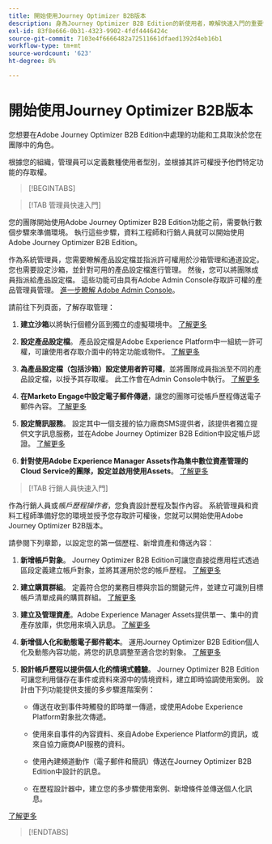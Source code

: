 ```yaml
---
title: 開始使用Journey Optimizer B2B版本
description: 身為Journey Optimizer B2B Edition的新使用者，瞭解快速入門的重要領域。
exl-id: 83f8e666-0b31-4323-9902-4fdf4446424c
source-git-commit: 7103e4f6666482a72511661dfaed1392d4eb16b1
workflow-type: tm+mt
source-wordcount: '623'
ht-degree: 8%

---
```


# 開始使用Journey Optimizer B2B版本

您想要在Adobe Journey Optimizer B2B Edition中處理的功能和工具取決於您在團隊中的角色。

根據您的組織，管理員可以定義數種使用者型別，並根據其許可權授予他們特定功能的存取權。

>[!BEGINTABS]

>[!TAB 管理員快速入門]

您的團隊開始使用Adobe Journey Optimizer B2B Edition功能之前，需要執行數個步驟來準備環境。 執行這些步驟，資料工程師和行銷人員就可以開始使用Adobe Journey Optimizer B2B Edition。

作為系統管理員，您需要瞭解產品設定檔並指派許可權用於沙箱管理和通道設定。 您也需要設定沙箱，並針對可用的產品設定檔進行管理。 然後，您可以將團隊成員指派給產品設定檔。 這些功能可由具有Adobe Admin Console存取許可權的產品管理員管理。 [進一步瞭解 Adobe Admin Console](https://helpx.adobe.com/tw/enterprise/using/admin-console.html)。

請前往下列頁面，了解存取管理：

1. **建立沙箱**&#x200B;以將執行個體分區到獨立的虛擬環境中。 [了解更多](https://experienceleague.adobe.com/en/docs/experience-platform/sandbox/home#understanding-sandboxes)

1. **設定產品設定檔**。 產品設定檔是Adobe Experience Platform中一組統一許可權，可讓使用者存取介面中的特定功能或物件。 [了解更多](../admin/user-management.md#create-the-marketo-engage-product-profile)

1. **為產品設定檔（包括沙箱）設定使用者許可權**，並將團隊成員指派至不同的產品設定檔，以授予其存取權。 此工作會在Admin Console中執行。 [了解更多](../admin/user-management.md#create-a-user-group)

1. **在Marketo Engage中設定電子郵件傳遞**，讓您的團隊可從帳戶歷程傳送電子郵件內容。 [了解更多](https://experienceleague.adobe.com/en/docs/marketo/using/getting-started/initial-setup/setup-steps#ensure-email-deliverability)

1. **設定簡訊服務**。 設定其中一個支援的協力廠商SMS提供者，該提供者獨立提供文字訊息服務，並在Adobe Journey Optimizer B2B Edition中設定帳戶認證。 [了解更多](../content/sms-authoring.md#create-a-new-api-credentials-for-an-sms-service-provider)

1. **針對使用Adobe Experience Manager Assets作為集中數位資產管理的Cloud Service的團隊，設定並啟用使用Assets**。 [了解更多](../admin/configure-aem-repositories.md)

>[!TAB 行銷人員快速入門]

作為行銷人員或&#x200B;_帳戶歷程操作者_，您負責設計歷程及製作內容。 系統管理員和資料工程師準備好您的環境並授予您存取許可權後，您就可以開始使用Adobe Journey Optimizer B2B版本。

請參閱下列章節，以設定您的第一個歷程、新增資產和傳送內容：

1. **新增帳戶對象**。 Journey Optimizer B2B Edition可讓您直接從應用程式透過區段定義建立帳戶對象，並將其運用於您的帳戶歷程。 [了解更多](../audiences/account-audience-overview.md)

1. **建立購買群組**。 定義符合您的業務目標與宗旨的關鍵元件，並建立可識別目標帳戶清單成員的購買群組。 [了解更多](../buying-groups/buying-groups-overview.md)

1. **建立及管理資產**。Adobe Experience Manager Assets提供單一、集中的資產存放庫，供您用來填入訊息。 [了解更多](../content/assets-overview.md)

1. **新增個人化和動態電子郵件範本**。 運用Journey Optimizer B2B Edition個人化及動態內容功能，將您的訊息調整至適合您的對象。 [了解更多](../content/email-templates.md)

1. **設計帳戶歷程以提供個人化的情境式體驗**。 Journey Optimizer B2B Edition可讓您利用儲存在事件或資料來源中的情境資料，建立即時協調使用案例。 設計由下列功能提供支援的多步驟進階案例：

   * 傳送在收到事件時觸發的即時單一傳遞，或使用Adobe Experience Platform對象批次傳遞。

   * 使用來自事件的內容資料、來自Adobe Experience Platform的資訊，或來自協力廠商API服務的資料。

   * 使用內建頻道動作（電子郵件和簡訊）傳送在Journey Optimizer B2B Edition中設計的訊息。

   * 在歷程設計器中，建立您的多步驟使用案例、新增條件並傳送個人化訊息。

[了解更多](../journeys/journey-overview.md)

>[!ENDTABS]
